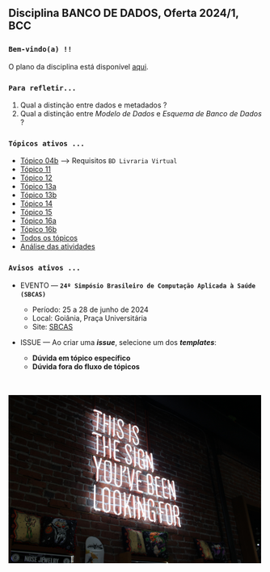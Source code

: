 ## Disciplina **BANCO DE DADOS**, Oferta 2024/1, BCC

### `Bem-vindo(a) !!` 

O plano da disciplina está disponível [aqui](./media/bd-2024-1-bcc-plano.pdf).<br>

### `Para refletir...`

1. Qual a distinção entre dados e metadados ?
2. Qual a distinção entre _Modelo de Dados_ e _Esquema de Banco de Dados_ ?

### `Tópicos ativos ...`

- [Tópico 04b](./topico/topico-04b.md) --> Requisitos `BD Livraria Virtual`
- [Tópico 11](./topico/topico-11.md)
- [Tópico 12](./topico/topico-12.md)
- [Tópico 13a](./topico/topico-13a.md)
- [Tópico 13b](./topico/topico-13b.md)
- [Tópico 14](./topico/topico-14.md)
- [Tópico 15](./topico/topico-15.md)
- [Tópico 16a](./topico/topico-16a.md)
- [Tópico 16b](./topico/topico-16b.md)
- [Todos os tópicos](./topico/topico-index.md)
- [Análise das atividades](./topico/tresultado.md)

### `Avisos ativos ...`

- EVENTO &#8212; **`24º Simpósio Brasileiro de Computação Aplicada à Saúde (SBCAS)`**
  - Período: 25 a 28 de junho de 2024
  - Local: Goiânia, Praça Universitária
  - Site: [SBCAS](https://www.sbcas2024.inf.ufg.br)

- ISSUE &#8212; Ao criar uma _**issue**_, selecione um dos _**templates**_:
  - **Dúvida em tópico específico**
  - **Dúvida fora do fluxo de tópicos**

<br>
<br>
<img src="./media/austin-chan-ukzHlkoz1IE-unsplash.jpg" width="500">
